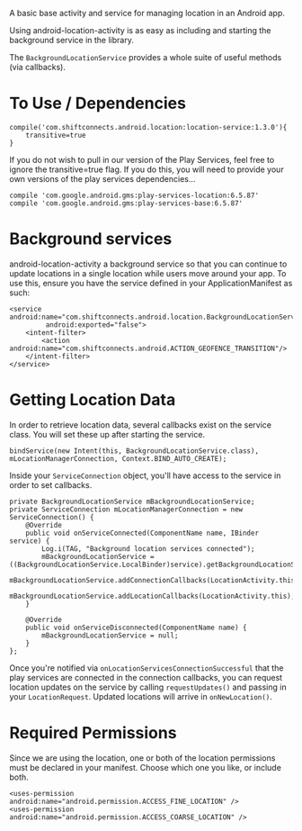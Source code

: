 A basic base activity and service for managing location in an Android app.
 
Using android-location-activity is as easy as including and starting the background service in the library.

The ```BackgroundLocationService``` provides a whole suite of useful methods (via callbacks).

# To Use / Dependencies
    compile('com.shiftconnects.android.location:location-service:1.3.0'){
        transitive=true
    } 
If you do not wish to pull in our version of the Play Services, feel free to ignore the transitive=true flag. If you do this, you will need to provide your own versions of the play services dependencies...

    compile 'com.google.android.gms:play-services-location:6.5.87'
    compile 'com.google.android.gms:play-services-base:6.5.87'
    
    
# Background services
android-location-activity a background service so that you can continue to update locations in a single location while users move around your app. To use this, ensure you have the service defined in your ApplicationManifest as such:

    <service android:name="com.shiftconnects.android.location.BackgroundLocationService"
             android:exported="false">
        <intent-filter>
            <action android:name="com.shiftconnects.android.ACTION_GEOFENCE_TRANSITION"/>
        </intent-filter>
    </service>
    
# Getting Location Data
In order to retrieve location data, several callbacks exist on the service class. You will set these up after starting the service.

    bindService(new Intent(this, BackgroundLocationService.class), mLocationManagerConnection, Context.BIND_AUTO_CREATE);
    
Inside your ```ServiceConnection``` object, you'll have access to the service in order to set callbacks.
 
    private BackgroundLocationService mBackgroundLocationService;
    private ServiceConnection mLocationManagerConnection = new ServiceConnection() {
        @Override
        public void onServiceConnected(ComponentName name, IBinder service) {
            Log.i(TAG, "Background location services connected");
            mBackgroundLocationService = ((BackgroundLocationService.LocalBinder)service).getBackgroundLocationService();
            mBackgroundLocationService.addConnectionCallbacks(LocationActivity.this);
            mBackgroundLocationService.addLocationCallbacks(LocationActivity.this);
        }
    
        @Override
        public void onServiceDisconnected(ComponentName name) {
            mBackgroundLocationService = null;
        }
    };
    
Once you're notified via ```onLocationServicesConnectionSuccessful``` that the play services are connected in the connection callbacks, you can request location updates on the service by calling ```requestUpdates()``` and passing in your ```LocationRequest```. Updated locations will arrive in ```onNewLocation()```.
# Required Permissions
Since we are using the location, one or both of the location permissions must be declared in your manifest. Choose which one you like, or include both.

    <uses-permission android:name="android.permission.ACCESS_FINE_LOCATION" />
    <uses-permission android:name="android.permission.ACCESS_COARSE_LOCATION" />